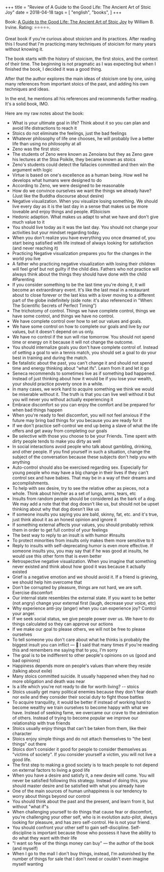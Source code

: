 +++
title = "Review of A Guide to the Good Life: The Ancient Art of Stoic Joy"
date = 2018-04-18
tags = [
    "english",
    "books",
]
+++

Book: [A Guide to the Good Life: The Ancient Art of Stoic Joy](https://www.goodreads.com/book/show/5617966) by William B. Irvine. Rating: ⭐️⭐️⭐️⭐️⭐️.

Great book if you're curious about stoicism and its practices. After reading this I found that I'm practicing many techniques of stoicism for many years without knowing it.

The book starts with the history of stoicism, the first stoics, and the context of their time. The beginning is not pragmatic as I was expecting but when I finished the book, I decided it was a good thing.

After that the author explores the main ideas of stoicism one by one, using many references from important stoics of the past, and adding his own techniques and ideas.

In the end, he mentions all his references and recommends further reading. It's a solid book, IMO.

Here are my raw notes about the book:

- What is your ultimate goal in life? Think about it so you can plan and avoid life distractions to reach it
- Stoics do not eliminate the feelings, just the bad feelings
- Whatever philosophy of life one chooses, he will probably live a better life than using no philosophy at all
- Zeno was the first stoic
- The students of Zeno were known as Zenoians but they as Zeno gave his lectures at the Stoa Poikile, they became known as stoics
- Zeno's students could detect the fallacies committed and then win the argument with logic
- Virtue is based on one's excellence as a human being. How well he develops what humans were designed to do
- According to Zeno, we were designed to be reasonable
- How do we convince ourselves we want the things we already have? (Just like the Buddha discourse about desire)
- Negative visualization. When you visualize losing something. We should live every day as it is the last day in a sense that makes us be more loveable and enjoy things and people. #Stoicism
- Hedonic adaption. What makes us adapt to what we have and don't give much value to it
- You should live today as it was the last day. You should not change your activities but your mindset regarding today.
- When you don't realize you have everything you once dreamed of, you start being satisfied with life instead of always looking for satisfaction (and never reaching it)
- Practicing Negative visualization prepares you for the changes in the world you live
- A father who practicing negative visualization with losing their children will feel grief but not guilty if the child dies. Fathers who not practice will always think about the things they should have done with the child #Parenting
- If you consider something to be the last time you're doing it, it will become an extraordinary event. It's like the last meal in a restaurant about to close forever or the last kiss with a lover moving to a different part of the globe indefinitely (side note: it's also referenced in "When: The Scientific Secrets of Perfect Timing")
- The trichotomy of control. Things we have complete control, things we have some control, and things we have no control.
- We have complete control over how to set our values and goals.
- We have some control on how to complete our goals and live by our values, but it doesn't depend on us only.
- We have no control if the sun will rise tomorrow. You should not spend time or energy on it because it will not change the outcome.
- You should internalize goals you don't have complete control of. Instead of setting a goal to win a tennis match, you should set a goal to do your best in training and during the match.
- Be fatalistic about the past, you can't change it and should not spend time and energy thinking about "what ifs". Learn from it and let it go
- Seneca recommends to sometimes live as if something bad happened. Instead of just thinking about how it would be if you lose your wealth, your should practice poverty once in a while.
- In many cases, we work hard to acquire something we think we would be miserable without it. The truth is that you can live well without it but you will never you without actually experiencing it
- Embrace discomfort so you can enjoy the comfort and be prepared for when bad things happen
- When you're ready to feel discomfort, you will not feel anxious if the future may bring bad things for you because you are ready for it
- If we don't practice self-control we end up being a slave of what the life offers and get away from completing our goals
- Be selective with those you choose to be your Friends. Time spent with dirty people tends to make you dirty as well
- In social interactions avoid people who talk about gambling, drinking, and other people. If you find yourself in such a situation, change the subject of the conversation because these subjects don't help you with anything
- Auto-control should also be exercised regarding sex. Especially for young people who may have a big change in their lives if they can't control sex and have babies. That may be in a way of their dreams and accomplishments.
- To help with sex desire, try to see the relative other as pieces, not a whole. Think about him/her as a set of lungs, arms, tears, etc
- Insults from random people should be considered as the bark of a dog. We may add a note that that dog doesn't like us, but should not be upset thinking about why that dog doesn't like us
- If someone insults you saying you are bald, skinny, fat, etc. and it's true, just think about it as an honest opinion and ignore it
- If something external affects your values, you should probably rethink them in order to get full control of your feelings
- The best way to reply to an insult is with humor #Insults
- To protect minorities from insults only makes them more sensitive to it
- Reply to insults with self-deprecating humor is even more effective. If someone insults you, you may say that if he was good at insults, he would use this other form that is even better
- Retrospective negative visualization. When you imagine that something never existed and think about how good it was because it actually existed
- Grief is a negative emotion and we should avoid it. If a friend is grieving, we should help him overcome that
- Don't be corrupted by pleasure, things are not hard, we are soft. Exercise discomfort
- Our internal state resembles the external state. If you want to be better (not angry) change your external first (laugh, decrease your voice, etc)
- Why experience anti-joy (anger) when you can experience joy? Control your anger.
- If we seek social status, we give people power over us. We have to do things calculated so they can approve our actions
- If we make our goal to please others, we will not be free to please ourselves
- To tell someone you don't care about what he thinks is probably the biggest insult you can inflict — 💭 I said that many times if you're reading this and remembers me saying that to you, I'm sorry
- The goal is to be indifferent to other people's opinions on us (good and bad opinions)
- Happiness depends more on people's values than where they reside (talking about exile)
- Many stoics committed suicide. It usually happened when they had no more obligation and death was near
- Is a life which you're not ready to die for worth living? -- stoics
- Stoics usually get many political enemies because they don't fear death nor exile and they consider their social duty to fight those battles
- To acquire tranquility, it would be better if instead of working hard to become wealthy we train ourselves to become happy with what we have. Instead of seeking fame, we overcame our crave to the admiration of others. Instead of trying to become popular we improve our relationship with true friends
- Stoics usually enjoy things that can't be taken from them, like their character
- Stoics enjoy simple things and do not attach themselves to "the best things" out there
- Stoics don't consider it good for people to consider themselves as "victims of society". If you consider yourself a victim, you will not live a good life.
- The first step to making a good society is to teach people to not depend on external factors to living a good life
- When you have a desire and satisfy it, a new desire will come. You will never be satisfied following this strategy. Instead of doing this, you should master desire and be satisfied with what you already have
- One of the main sources of human unhappiness is our tendency to worry about things beyond our control
- You should think about the past and the present, and learn from it, but without "what if"s
- When challenging yourself to do things that cause fear or discomfort, you're challenging your other self, who is in evolution auto-pilot, always looking for pleasure, and has zero self-control. He is not your friend.
- You should confront your other self to gain self-discipline. Self-discipline is important because those who possess it have the ability to do what they want with their life
- "I want so few of the things money can buy" — the author of the book (and myself)
- When I go to the mall I don't buy things, instead, I'm astonished by the number of things for sale that I don't need or couldn't even imagine myself wanting

